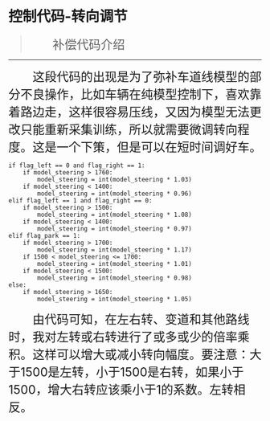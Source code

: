 # 控制代码-转向调节

> <font size=5>&emsp;&emsp;补偿代码介绍</font>

---

<font size=5>&emsp;&emsp;这段代码的出现是为了弥补车道线模型的部分不良操作，比如车辆在纯模型控制下，喜欢靠着路边走，这样很容易压线，又因为模型无法更改只能重新采集训练，所以就需要微调转向程度。这是一个下策，但是可以在短时间调好车。\
</font>

    if flag_left == 0 and flag_right == 1:
        if model_steering > 1760:
            model_steering = int(model_steering * 1.03)
        if model_steering < 1400:
            model_steering = int(model_steering * 0.96)
    elif flag_left == 1 and flag_right == 0:
        if model_steering > 1500:
            model_steering = int(model_steering * 1.08)
        if model_steering < 1400:
            model_steering = int(model_steering * 0.97)
    elif flag_park == 1:
        if model_steering > 1700:
            model_steering = int(model_steering * 1.17)
        if 1500 < model_steering <= 1700:
            model_steering = int(model_steering * 1.01)
        if model_steering < 1500:
            model_steering = int(model_steering * 0.98)
    else:
        if model_steering > 1650:
            model_steering = int(model_steering * 1.05)

<font size=5>&emsp;&emsp;由代码可知，在左右转、变道和其他路线时，我对左转或右转进行了或多或少的倍率乘积。这样可以增大或减小转向幅度。要注意：大于1500是左转，小于1500是右转，如果小于1500，增大右转应该乘小于1的系数。左转相反。\
</font>
